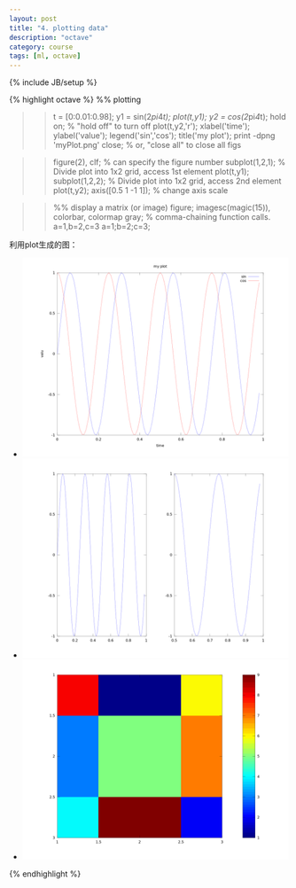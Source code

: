 ```yaml
---
layout: post
title: "4. plotting data"
description: "octave"
category: course
tags: [ml, octave]
---
```

{% include JB/setup %}

{% highlight octave %}
%% plotting
>>t = [0:0.01:0.98];
>>y1 = sin(2*pi*4*t); 
>>plot(t,y1);
>>y2 = cos(2*pi*4*t);
>>hold on;  % "hold off" to turn off
>>plot(t,y2,'r');
>>xlabel('time');
>>ylabel('value');
>>legend('sin','cos');
>>title('my plot');
>>print -dpng 'myPlot.png'
>>close;           % or,  "close all" to close all figs

>>figure(2), clf;  % can specify the figure number
>>subplot(1,2,1);  % Divide plot into 1x2 grid, access 1st element
>>plot(t,y1);
>>subplot(1,2,2);  % Divide plot into 1x2 grid, access 2nd element
>>plot(t,y2);
>>axis([0.5 1 -1 1]);  % change axis scale

>>%% display a matrix (or image) 
>>figure;
>>imagesc(magic(15)), colorbar, colormap gray;
>>% comma-chaining function calls.  
>>a=1,b=2,c=3
>>a=1;b=2;c=3;

利用plot生成的图：
* ![myplot.png](/images/octave/myplot.png "sin cos")
* ![subplot.png](/images/octave/subplot.png "")
* ![magic.png](/images/octave/magic.png "magic picture")


{% endhighlight %}